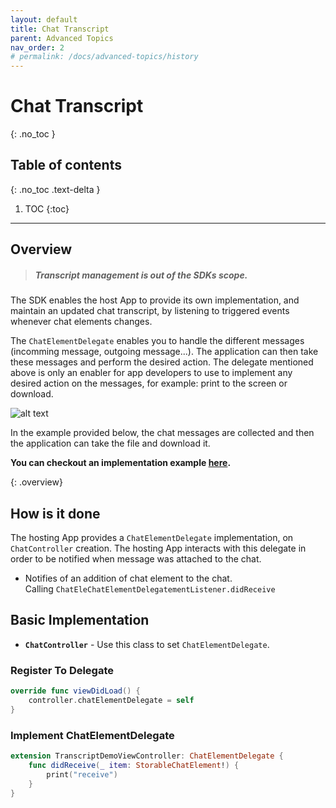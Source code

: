 ```yaml
---
layout: default
title: Chat Transcript
parent: Advanced Topics
nav_order: 2
# permalink: /docs/advanced-topics/history
---
```


# Chat Transcript
{: .no_toc }

## Table of contents
{: .no_toc .text-delta }

1. TOC
{:toc}

---

## Overview
> ##### Transcript management is out of the SDKs scope.  

The SDK enables the host App to provide its own implementation, and maintain an updated chat transcript, by listening to triggered events whenever chat elements changes.

The `ChatElementDelegate` enables you to handle the different messages (incomming message, outgoing message...).
The application can then take these messages and perform the desired action.
The delegate mentioned above is only an enabler for app developers to use to implement any desired action on the messages, for example: print to the screen or download.

![alt text](https://logmein-bold-mobile.github.io/bold360-mobile-docs-ios/assets/images/transcript.png)

In the example provided below, the chat messages are collected and then the application can take the file and download it.

**You can checkout an implementation example [here](https://github.com/bold360ai/bold360-mobile-samples-ios/tree/master/TranscriptFetchSample).**

{: .overview}

## How is it done
The hosting App provides a `ChatElementDelegate` implementation, on `ChatController` creation.
The hosting App interacts with this delegate in order to be notified when message was attached to the chat.

- Notifies of an addition of chat element to the chat.  
Calling `ChatEleChatElementDelegatementListener.didReceive`

## Basic Implementation

* **`ChatController`** - Use this class to set `ChatElementDelegate`.

### Register To Delegate
```swift
override func viewDidLoad() {
    controller.chatElementDelegate = self
}
```

### Implement ChatElementDelegate
```swift
extension TranscriptDemoViewController: ChatElementDelegate {
    func didReceive(_ item: StorableChatElement!) {
        print("receive")
    }
}
```























